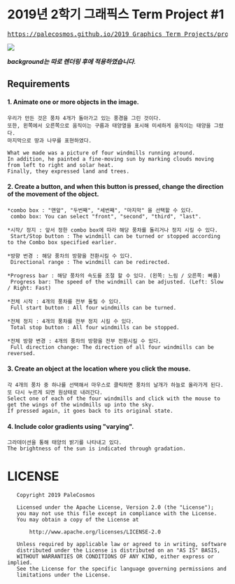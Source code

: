 # 2019년 2학기 그래픽스 Term Project #1
<pre><a href="https://palecosmos.github.io/2019_Graphics_Term_Projects/project1/main.html">https://palecosmos.github.io/2019_Graphics_Term_Projects/project1/main.html</a></pre>
![](temp.gif)

***background는 따로 렌더링 후에 적용하였습니다.***

## Requirements

#### 1. Animate one or more objects in the image.
```
우리가 만든 것은 풍차 4개가 돌아가고 있는 풍경을 그린 것이다. 
또한, 왼쪽에서 오른쪽으로 움직이는 구름과 태양열을 표시해 미세하게 움직이는 태양을 그렸다.
마지막으로 땅과 나무를 표현하였다.

What we made was a picture of four windmills running around. 
In addition, he painted a fine-moving sun by marking clouds moving from left to right and solar heat.
Finally, they expressed land and trees.
```

#### 2. Create a button, and when this button is pressed, change the direction of the movement of the object.
```
*combo box : "맨앞", "두번째", "세번째", "마지막" 을 선택할 수 있다.
 combo box: You can select "front", "second", "third", "last".

*시작/ 정지 : 앞서 정한 combo box에 따라 해당 풍차를 돌리거나 정지 시킬 수 있다.
 Start/Stop button : The windmill can be turned or stopped according to the Combo box specified earlier.

*방향 번경 : 해당 풍차의 방향을 전환시킬 수 있다.
 Directional range : The windmill can be redirected.

*Progress bar : 해당 풍차의 속도를 조절 할 수 있다. (왼쪽: 느림 / 오른쪽: 빠름)
 Progress bar: The speed of the windmill can be adjusted. (Left: Slow / Right: Fast)

*전체 시작 : 4개의 풍차를 전부 돌릴 수 있다.
 Full start button : All four windmills can be turned.

*전체 정지 : 4개의 풍차를 전부 정지 시킬 수 있다.
 Total stop button : All four windmills can be stopped.

*전체 방향 변경 : 4개의 풍차의 방향을 전부 전환시킬 수 있다.
 Full direction change: The direction of all four windmills can be reversed.
```

#### 3. Create an object at the location where you click the mouse.
```
각 4개의 풍차 중 하나를 선택해서 마우스로 클릭하면 풍차의 날개가 하늘로 올라가게 된다.
또 다시 누르게 되면 원상태로 내려간다.
Select one of each of the four windmills and click with the mouse to get the wings of the windmills up into the sky.
If pressed again, it goes back to its original state.
```
#### 4. Include color gradients using "varying".
```
그라데이션을 통해 태양의 밝기를 나타내고 있다.
The brightness of the sun is indicated through gradation.

```

# LICENSE
```
   Copyright 2019 PaleCosmos

   Licensed under the Apache License, Version 2.0 (the "License");
   you may not use this file except in compliance with the License.
   You may obtain a copy of the License at

       http://www.apache.org/licenses/LICENSE-2.0

   Unless required by applicable law or agreed to in writing, software
   distributed under the License is distributed on an "AS IS" BASIS,
   WITHOUT WARRANTIES OR CONDITIONS OF ANY KIND, either express or implied.
   See the License for the specific language governing permissions and
   limitations under the License.
```
